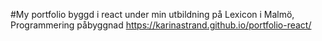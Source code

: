 #My portfolio
byggd i react under min utbildning på Lexicon i Malmö, Programmering påbyggnad
https://karinastrand.github.io/portfolio-react/
